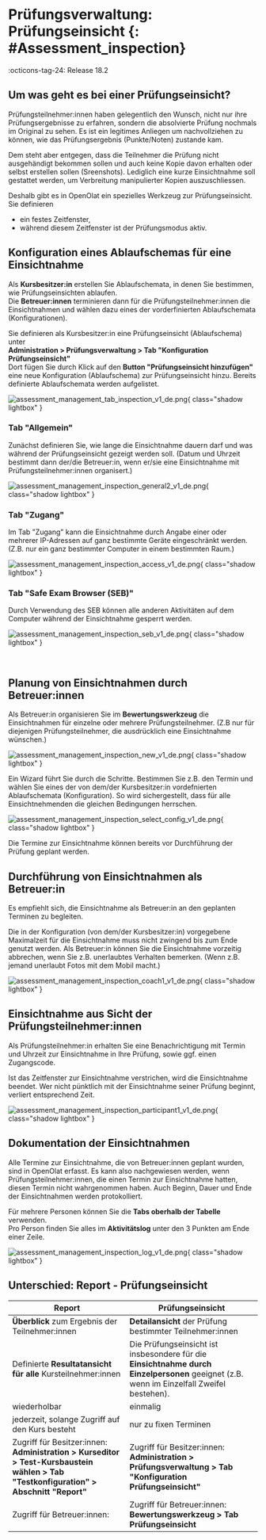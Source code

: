 # Prüfungsverwaltung: Prüfungseinsicht {: #Assessment_inspection}

:octicons-tag-24: Release 18.2

## Um was geht es bei einer Prüfungseinsicht?

Prüfungsteilnehmer:innen haben gelegentlich den Wunsch, nicht nur ihre Prüfungsergebnisse zu erfahren, sondern die absolvierte Prüfung nochmals im Original zu sehen. Es ist ein legitimes Anliegen um nachvollziehen zu können, wie das Prüfungsergebnis (Punkte/Noten) zustande kam. 

Dem steht aber entgegen, dass die Teilnehmer die Prüfung nicht ausgehändigt bekommen sollen und auch keine Kopie davon erhalten oder selbst erstellen sollen (Sreenshots). Lediglich eine kurze Einsichtnahme soll gestattet werden, um Verbreitung manipulierter Kopien auszuschliessen.  

Deshalb gibt es in OpenOlat ein spezielles Werkzeug zur Prüfungseinsicht. Sie definieren

* ein festes Zeitfenster,
* während diesem Zeitfenster ist der Prüfungsmodus aktiv.

## Konfiguration eines Ablaufschemas für eine Einsichtnahme 

Als **Kursbesitzer:in** erstellen Sie Ablaufschemata, in denen Sie bestimmen, wie Prüfungseinsichten ablaufen. <br>
Die **Betreuer:innen** terminieren dann für die Prüfungsteilnehmer:innen die Einsichtnahmen und wählen dazu eines der vorderfinierten Ablaufschemata (Konfigurationen).

Sie definieren als Kursbesitzer:in eine Prüfungseinsicht (Ablaufschema) unter<br>
**Administration > Prüfungsverwaltung > Tab "Konfiguration Prüfungseinsicht"**<br>
Dort fügen Sie durch Klick auf den **Button "Prüfungseinsicht hinzufügen"** eine neue Konfiguration (Ablaufschema) zur Prüfungseinsicht hinzu. Bereits definierte Ablaufschemata werden aufgelistet.


![assessment_management_tab_inspection_v1_de.png](assets/assessment_management_tab_inspection_v1_de.png){ class="shadow lightbox" }


### Tab "Allgemein"

Zunächst definieren Sie, wie lange die Einsichtnahme dauern darf und was während der Prüfungseinsicht gezeigt werden soll. (Datum und Uhrzeit bestimmt dann der/die Betreuer:in, wenn er/sie eine Einsichtnahme mit Prüfungsteilnehmer:innen organisert.)

![assessment_management_inspection_general2_v1_de.png](assets/assessment_management_inspection_general2_v1_de.png){ class="shadow lightbox" }


### Tab "Zugang"

Im Tab "Zugang" kann die Einsichtnahme durch Angabe einer oder mehrerer IP-Adressen auf ganz bestimmte Geräte eingeschränkt werden. (Z.B. nur ein ganz bestimmter Computer in einem bestimmten Raum.)

![assessment_management_inspection_access_v1_de.png](assets/assessment_management_inspection_access_v1_de.png){ class="shadow lightbox" }

### Tab "Safe Exam Browser (SEB)"

Durch Verwendung des SEB können alle anderen Aktivitäten auf dem Computer während der Einsichtnahme gesperrt werden.  

![assessment_management_inspection_seb_v1_de.png](assets/assessment_management_inspection_seb_v1_de.png){ class="shadow lightbox" }

<br>


## Planung von Einsichtnahmen durch Betreuer:innen

Als Betreuer:in organisieren Sie im **Bewertungswerkzeug** die Einsichtnahmen für einzelne oder mehrere Prüfungsteilnehmer. (Z.B nur für diejenigen Prüfungsteilnehmer, die ausdrücklich eine Einsichtnahme wünschen.)

![assessment_management_inspection_new_v1_de.png](assets/assessment_management_inspection_new_v1_de.png){ class="shadow lightbox" }

Ein Wizard führt Sie durch die Schritte.
Bestimmen Sie z.B. den Termin und wählen Sie eines der von dem/der Kursbesitzer:in vordefnierten Ablaufschemata (Konfiguration). So wird sichergestellt, dass für alle Einsichtnehmenden die gleichen Bedingungen herrschen.

![assessment_management_inspection_select_config_v1_de.png](assets/assessment_management_inspection_select_config_v1_de.png){ class="shadow lightbox" }


Die Termine zur Einsichtnahme können bereits vor Durchführung der Prüfung geplant werden.

## Durchführung von Einsichtnahmen als Betreuer:in

Es empfiehlt sich, die Einsichtnahme als Betreuer:in an den geplanten Terminen zu begleiten.

Die in der Konfiguration (von dem/der Kursbesitzer:in) vorgegebene Maximalzeit für die Einsichtnahme muss nicht zwingend bis zum Ende genutzt werden. Als Betreuer:in können Sie die Einsichtnahme vorzeitig abbrechen, wenn Sie z.B. unerlaubtes Verhalten bemerken. (Wenn z.B. jemand unerlaubt Fotos mit dem Mobil macht.)

![assessment_management_inspection_coach1_v1_de.png](assets/assessment_management_inspection_coach1_v1_de.png){ class="shadow lightbox" }


## Einsichtnahme aus Sicht der Prüfungsteilnehmer:innen

Als Prüfungsteilnehmer:in erhalten Sie eine Benachrichtigung mit Termin und Uhrzeit zur Einsichtnahme in Ihre Prüfung, sowie ggf. einen Zugangscode.

Ist das Zeitfenster zur Einsichtnahme verstrichen, wird die Einsichtnahme beendet. Wer nicht pünktlich mit der Einsichtnahme seiner Prüfung beginnt, verliert entsprechend Zeit.

![assessment_management_inspection_participant1_v1_de.png](assets/assessment_management_inspection_participant1_v1_de.png){ class="shadow lightbox" }


## Dokumentation der Einsichtnahmen

Alle Termine zur Einsichtnahme, die von Betreuer:innen geplant wurden, sind in OpenOlat erfasst.
Es kann also nachgewiesen werden, wenn Prüfungsteilnehmer:innen, die einen Termin zur Einsichtnahme hatten, diesen Termin nicht wahrgenommen haben. Auch Beginn, Dauer und Ende der Einsichtnahmen werden protokolliert. 

Für mehrere Personen können Sie die **Tabs oberhalb der Tabelle** verwenden.<br> 
Pro Person finden Sie alles im **Aktivitätslog** unter den 3 Punkten am Ende einer Zeile.<br>

![assessment_management_inspection_log_v1_de.png](assets/assessment_management_inspection_log_v1_de.png){ class="shadow lightbox" }

## Unterschied: Report - Prüfungseinsicht

| Report                                    | Prüfungseinsicht                          |
| ----------------------------------------- | ----------------------------------------- |
| **Überblick** zum Ergebnis der Teilnehmer:innen| **Detailansicht** der Prüfung bestimmter Teilnehmer:innen |
| Definierte **Resultatansicht für alle** Kursteilnehmer:innen | Die Prüfungseinsicht ist insbesondere für die **Einsichtnahme durch Einzelpersonen** geeignet (z.B. wenn im Einzelfall Zweifel bestehen). |
| wiederholbar               | einmalig                    |
| jederzeit, solange Zugriff auf den Kurs besteht       | nur zu fixen Terminen         |
| Zugriff für Besitzer:innen:<br>**Administration > Kurseditor > Test-Kursbaustein wählen > Tab "Testkonfiguration" > Abschnitt "Report"**| Zugriff für Besitzer:innen:<br>**Administration > Prüfungsverwaltung > Tab "Konfiguration Prüfungseinsicht"** |
| Zugriff für Betreuer:innen:<br>   | Zugriff für Betreuer:innen:<br> **Bewertungswerkzeug > Tab Prüfungseinsicht** |





